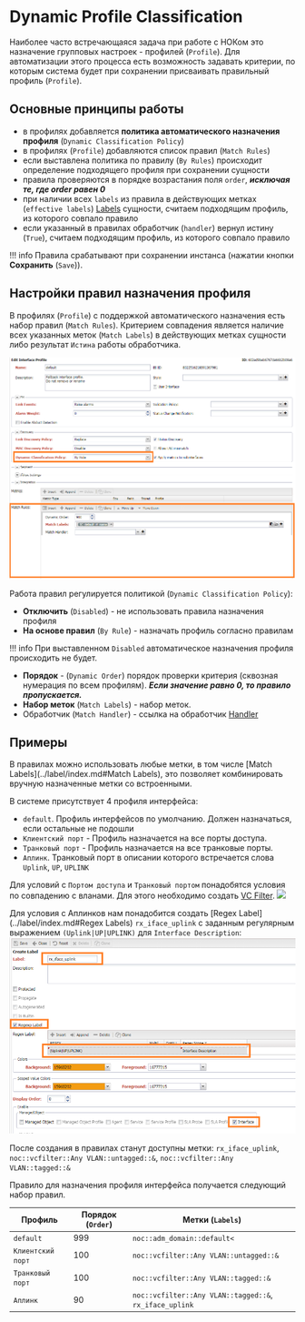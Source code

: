 # Dynamic Profile Classification

Наиболее часто встречающаяся задача при работе с НОКом это назначение групповых настроек - профилей (`Profile`).
Для автоматизации этого процесса есть возможность задавать критерии, по которым система будет при сохранении присваивать правильный профиль (`Profile`).

## Основные принципы работы

* в профилях добавляется **политика автоматического назначения профиля** (`Dynamic Classification Policy`)
* в профилях (`Profile`) добавляются список правил (`Match Rules`)
* если выставлена политика по правилу (`By Rules`) происходит определение подходящего профиля при сохранении сущности 
* правила проверяются в порядке возрастания поля `order`, ***исключая те, где order равен 0***
* при наличии всех `labels` из правила в действующих метках (`effective labels`) [Labels](../label/index.md) сущности, считаем подходящим профиль, из которого совпало правило
* если указанный в правилах обработчик (`handler`) вернул истину (`True`), считаем подходящим профиль, из которого совпало правило

<!-- prettier-ignore -->
!!! info
    Правила срабатывают при сохранении инстанса (нажатии кнопки **Сохранить** (`Save`)). 

## Настройки правил назначения профиля

В профилях (`Profile`) с поддержкой автоматического назначения есть набор правил (`Match Rules`). Критерием совпадения является наличие всех указанных меток (`Match Labels`) в действующих метках сущности либо результат `Истина` работы обработчика.

![](interface-profile-form-dyn-class-rules-ex.png)

Работа правил регулируется политикой (`Dynamic Classification Policy`):

* **Отключить** (`Disabled`) - не использовать правила назначения профиля
* **На основе правил** (`By Rule`) - назначать профиль согласно правилам

<!-- prettier-ignore -->
!!! info
    При выставленном `Disabled` автоматическое назначения профиля происходить не будет.
 

* **Порядок** - (`Dynamic Order`) порядок проверки критерия (сквозная нумерация по всем профилям). ***Если значение равно 0, то правило пропускается.***
* **Набор меток** (`Match Labels`) - набор меток.
* Обработчик (`Match Handler`) - ссылка на обработчик [Handler](../handler/index.md)


## Примеры

В правилах можно использовать любые метки, в том числе [Match Labels](../label/index.md#Match Labels), это позволяет комбинировать вручную назначенные метки со встроенными.

В системе присутствует 4 профиля интерфейса:

* `default`. Профиль интерфейсов по умолчанию. Должен назначаться, если остальные не подошли
* `Клиентский порт` - Профиль назначается на все порты доступа.
* `Транковый порт` - Профиль назначается на все транковые порты.
* `Аплинк`. Транковый порт в описании которого встречается слова `Uplink`, `UP`, `UPLINK`

Для условий с `Портом доступа` и `Транковый портом` понадобятся условия по совпадению с вланами. Для этого необходимо создать [VC Filter](../vc-filter/index.md). 
![](../vc-filter/images/vc-filter-any-vlan-form.png) 

Для условия с Аплинков нам понадобится создать [Regex Label](../label/index.md#Regex Labels) `rx_iface_uplink` с заданным регулярным выражением `(Uplink|UP|UPLINK)` для `Interface Description`:
![](regex-label-create-form-iface-descr.png)

После создания в правилах станут доступны метки: `rx_iface_uplink`, `noc::vcfilter::Any VLAN::untagged::&`, `noc::vcfilter::Any VLAN::tagged::&`

Правило для назначения профиля интерфейса получается следующий набор правил. 

| Профиль           | Порядок (`Order`) | Метки (`Labels`)                                        |
| ----------------- | ----------------- | ------------------------------------------------------- |
| `default`         | 999               | `noc::adm_domain::default<`                             |
| `Клиентский порт` | 100               | `noc::vcfilter::Any VLAN::untagged::&`                  |
| `Транковый порт`  | 100               | `noc::vcfilter::Any VLAN::tagged::&`                    |
| `Аплинк`          | 90                | `noc::vcfilter::Any VLAN::tagged::&`, `rx_iface_uplink` |

